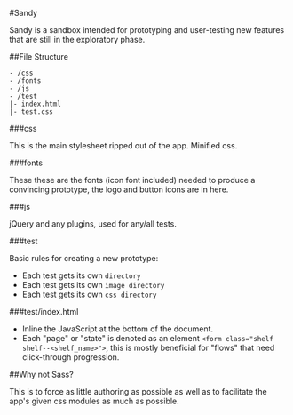 #Sandy

Sandy is a sandbox intended for prototyping and user-testing new features that are still in the exploratory phase.

##File Structure

```
- /css
- /fonts
- /js
- /test
|- index.html
|- test.css

```

###css

This is the main stylesheet ripped out of the app.
Minified css.

###fonts

These these are the fonts (icon font included) needed to produce a convincing prototype,
the logo and button icons are in here.

###js

jQuery and any plugins, used for any/all tests.

###test

Basic rules for creating a new prototype:

- Each test gets its own `directory`
- Each test gets its own `image directory`
- Each test gets its own `css directory`

###test/index.html

- Inline the JavaScript at the bottom of the document.
- Each "page" or "state" is denoted as an element `<form class="shelf shelf--<shelf_name>">`, this is mostly beneficial for "flows" that need click-through progression.


##Why not Sass?

This is to force as little authoring as possible as well as to facilitate the app's given
css modules as much as possible.

